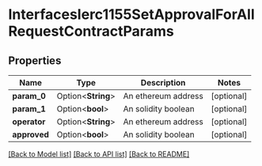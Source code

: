 # InterfacesIerc1155SetApprovalForAllRequestContractParams

## Properties

Name | Type | Description | Notes
------------ | ------------- | ------------- | -------------
**param_0** | Option<**String**> | An ethereum address | [optional]
**param_1** | Option<**bool**> | An solidity boolean | [optional]
**operator** | Option<**String**> | An ethereum address | [optional]
**approved** | Option<**bool**> | An solidity boolean | [optional]

[[Back to Model list]](../README.md#documentation-for-models) [[Back to API list]](../README.md#documentation-for-api-endpoints) [[Back to README]](../README.md)


